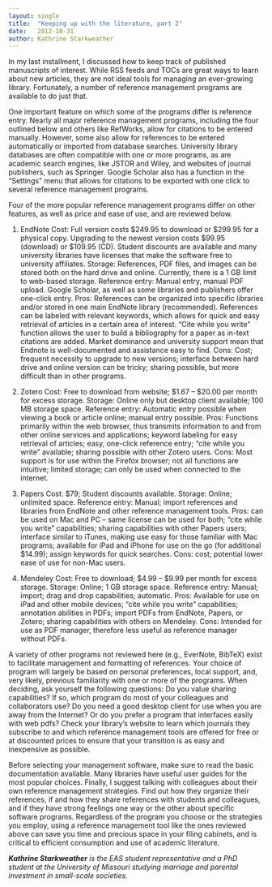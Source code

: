 ```yaml
---
layout: single
title:  "Keeping up with the literature, part 2"
date:   2012-10-31
author: Kathrine Starkweather
---
```


In my last installment, I discussed how to keep track of published manuscripts of interest. While RSS feeds and TOCs are great ways to learn about new articles, they are not ideal tools for managing an ever-growing library. Fortunately, a number of reference management programs are available to do just that.

One important feature on which some of the programs differ is reference entry.  Nearly all major reference management programs, including the four outlined below and others like RefWorks, allow for citations to be entered manually. However, some also allow for references to be entered automatically or imported from database searches. University library databases are often compatible with one or more programs, as are academic search engines, like JSTOR and Wiley, and websites of journal publishers, such as Springer. Google Scholar also has a function in the “Settings” menu that allows for citations to be exported with one click to several reference management programs.

Four of the more popular reference management programs differ on other features, as well as price and ease of use, and are reviewed below.

1.    EndNote
Cost: Full version costs $249.95 to download or $299.95 for a physical copy. Upgrading to the newest version costs $99.95 (download) or $109.95 (CD). Student discounts are available and many university libraries have licenses that make the software free to university affiliates. Storage: References, PDF files, and images can be stored both on the hard drive and online. Currently, there is a 1 GB limit to web-based storage. Reference entry: Manual entry, manual PDF upload. Google Scholar, as well as some libraries and publishers offer one-click entry. Pros: References can be organized into specific libraries and/or stored in one main EndNote library (recommended). References can be labeled with relevant keywords, which allows for quick and easy retrieval of articles in a certain area of interest.  “Cite while you write” function allows the user to build a bibliography for a paper as in-text citations are added. Market dominance and university support mean that Endnote is well-documented and assistance easy to find. Cons: Cost; frequent necessity to upgrade to new versions; interface between hard drive and online version can be tricky; sharing possible, but more difficult than in other programs.

2.    Zotero
Cost: Free to download from website; $1.67 – $20.00 per month for excess storage. Storage:  Online only but desktop client available; 100 MB storage space. Reference entry:  Automatic entry possible when viewing a book or article online; manual entry possible. Pros: Functions primarily within the web browser, thus transmits information to and from other online services and applications; keyword labeling for easy retrieval of articles; easy, one-click reference entry; “cite while you write” available; sharing possible with other Zotero users. Cons:  Most support is for use within the Firefox browser; not all functions are intuitive; limited storage; can only be used when connected to the internet.

3.    Papers
Cost: $79; Student discounts available.
Storage:  Online; unlimited space. Reference entry:  Manual; import references and libraries from EndNote and other reference management tools. Pros: can be used on Mac and PC – same license can be used for both; “cite while you write” capabilities; sharing capabilities with other Papers users; interface similar to iTunes, making use easy for those familiar with Mac programs; available for iPad and iPhone for use on the go (for additional $14.99); assign keywords for quick searches. Cons:  cost; potential lower ease of use for non-Mac users.

4.    Mendeley
Cost:  Free to download; $4.99 – $9.99 per month for excess storage. Storage: Online; 1 GB storage space. Reference entry: Manual; import; drag and drop capabilities; automatic. Pros:  Available for use on iPad and other mobile devices; “cite while you write” capabilities; annotation abilities in PDFs; import PDFs from EndNote, Papers, or Zotero; sharing capabilities with others on Mendeley. Cons: Intended for use as PDF manager, therefore less useful as reference manager without PDFs.

A variety of other programs not reviewed here (e.g., EverNote, BibTeX) exist to facilitate management and formatting of references. Your choice of program will largely be based on personal preferences, local support, and, very likely, previous familiarity with one or more of the programs. When deciding, ask yourself the following questions: Do you value sharing capabilities? If so, which program do most of your colleagues and collaborators use? Do you need a good desktop client for use when you are away from the Internet? Or do you prefer a program that interfaces easily with web pdfs? Check your library’s website to learn which journals they subscribe to and which reference management tools are offered for free or at discounted prices to ensure that your transition is as easy and inexpensive as possible.

Before selecting your management software, make sure to read the basic documentation available. Many libraries have useful user guides for the most popular choices. Finally, I suggest talking with colleagues about their own reference management strategies. Find out how they organize their references, if and how they share references with students and colleagues, and if they have strong feelings one way or the other about specific software programs. Regardless of the program you choose or the strategies you employ, using a reference management tool like the ones reviewed above can save you time and precious space in your filing cabinets, and is critical to efficient consumption and use of academic literature.

***Kathrine Starkweather*** *is the EAS student representative and a PhD student at the University of Missouri studying marriage and parental investment in small-scale societies.*